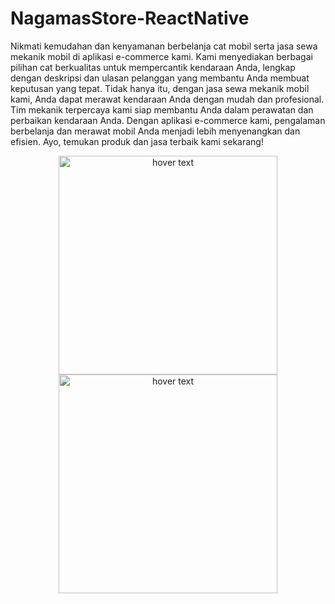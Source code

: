 # NagamasStore-ReactNative
Nikmati kemudahan dan kenyamanan berbelanja cat mobil serta jasa sewa mekanik mobil di aplikasi e-commerce kami. Kami menyediakan berbagai pilihan cat berkualitas untuk mempercantik kendaraan Anda, lengkap dengan deskripsi dan ulasan pelanggan yang membantu Anda membuat keputusan yang tepat. Tidak hanya itu, dengan jasa sewa mekanik mobil kami, Anda dapat merawat kendaraan Anda dengan mudah dan profesional. Tim mekanik terpercaya kami siap membantu Anda dalam perawatan dan perbaikan kendaraan Anda. Dengan aplikasi e-commerce kami, pengalaman berbelanja dan merawat mobil Anda menjadi lebih menyenangkan dan efisien. Ayo, temukan produk dan jasa terbaik kami sekarang!


<p align="center">
  <img src="https://github.com/zulfirizkiawan/NagamasStore-ReactNative/assets/68777448/af462dd6-d933-439f-8bdb-4c09a65fea05" width="350" title="hover text">
   <img src="https://github.com/zulfirizkiawan/NagamasStore-ReactNative/assets/68777448/b9fafd4c-4134-4bd1-9e73-d07c10657e78" width="350" title="hover text">
</p>

